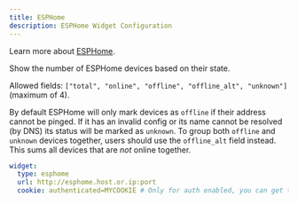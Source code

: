 ```yaml
---
title: ESPHome
description: ESPHome Widget Configuration
---
```


Learn more about [ESPHome](https://esphome.io/).

Show the number of ESPHome devices based on their state.

Allowed fields: `["total", "online", "offline", "offline_alt", "unknown"]` (maximum of 4).

By default ESPHome will only mark devices as `offline` if their address cannot be pinged. If it has an invalid config or its name cannot be resolved (by DNS) its status will be marked as `unknown`.
To group both `offline` and `unknown` devices together, users should use the `offline_alt` field instead. This sums all devices that are _not_ online together.

```yaml
widget:
  type: esphome
  url: http://esphome.host.or.ip:port
  cookie: authenticated=MYCOOKIE # Only for auth enabled, you can get the cookie value watching at a request from the frontend
```
